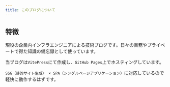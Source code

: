 ```yaml
---
title: このブログについて
---
```


<script setup>
import PieChart from "../.vitepress/theme/components/PieChart.vue"
</script>


## 特徴
現役の企業内インフラエンジニアによる技術ブログです。日々の業務やプライベートで得た知識の備忘録として使っています。

当ブログは`VitePress`にて作成し、`GitHub Pages`上でホスティングしています。

`SSG（静的サイト生成） × SPA（シングルページアプリケーション）`に対応しているので軽快に動作するはずです。
